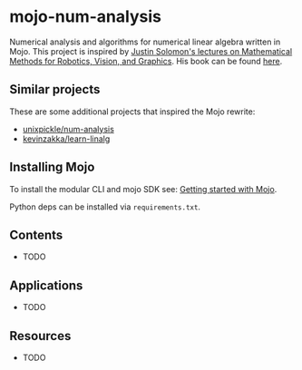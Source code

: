 # mojo-num-analysis

Numerical analysis and algorithms for numerical linear algebra written in Mojo. This project is inspired by [Justin Solomon's lectures on Mathematical Methods for Robotics, Vision, and Graphics](https://www.youtube.com/playlist?list=PLQ3UicqQtfNvQ_VzflHYKhAqZiTxOkSwi). His book can be found [here](https://people.csail.mit.edu/jsolomon/share/book/numerical_book.pdf).

## Similar projects

These are some additional projects that inspired the Mojo rewrite:

* [unixpickle/num-analysis](https://github.com/unixpickle/num-analysis?tab=readme-ov-file)
* [kevinzakka/learn-linalg](https://github.com/kevinzakka/learn-linalg?tab=readme-ov-file)

## Installing Mojo

To install the modular CLI and mojo SDK see: [Getting started with Mojo](https://docs.modular.com/mojo/manual/get-started/).

Python deps can be installed via `requirements.txt`.

## Contents

* TODO
  
## Applications

* TODO

## Resources

* TODO
